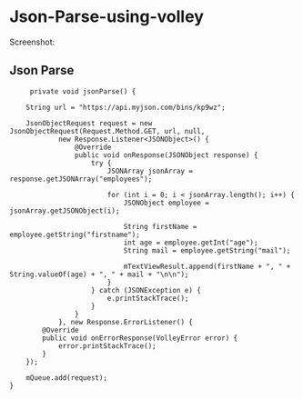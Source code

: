 # Json-Parse-using-volley
Screenshot:


## Json Parse 

         private void jsonParse() {

        String url = "https://api.myjson.com/bins/kp9wz";

        JsonObjectRequest request = new JsonObjectRequest(Request.Method.GET, url, null,
                new Response.Listener<JSONObject>() {
                    @Override
                    public void onResponse(JSONObject response) {
                        try {
                            JSONArray jsonArray = response.getJSONArray("employees");

                            for (int i = 0; i < jsonArray.length(); i++) {
                                JSONObject employee = jsonArray.getJSONObject(i);

                                String firstName = employee.getString("firstname");
                                int age = employee.getInt("age");
                                String mail = employee.getString("mail");

                                mTextViewResult.append(firstName + ", " + String.valueOf(age) + ", " + mail + "\n\n");
                            }
                        } catch (JSONException e) {
                            e.printStackTrace();
                        }
                    }
                }, new Response.ErrorListener() {
            @Override
            public void onErrorResponse(VolleyError error) {
                error.printStackTrace();
            }
        });

        mQueue.add(request);
    }
